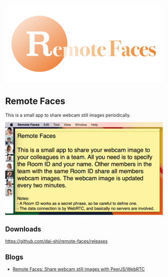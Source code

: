 ![logo](images/logo.png)

# Remote Faces

This is a small app to share webcam still images periodically.

![screenshot](images/screen01.png)

## Downloads

<https://github.com/dai-shi/remote-faces/releases>

## Blogs

- [Remote Faces: Share webcam still images with PeerJS/WebRTC](https://medium.com/@dai_shi/remote-faces-share-webcam-still-images-with-peerjs-webrtc-a7ed5fe11e49)
